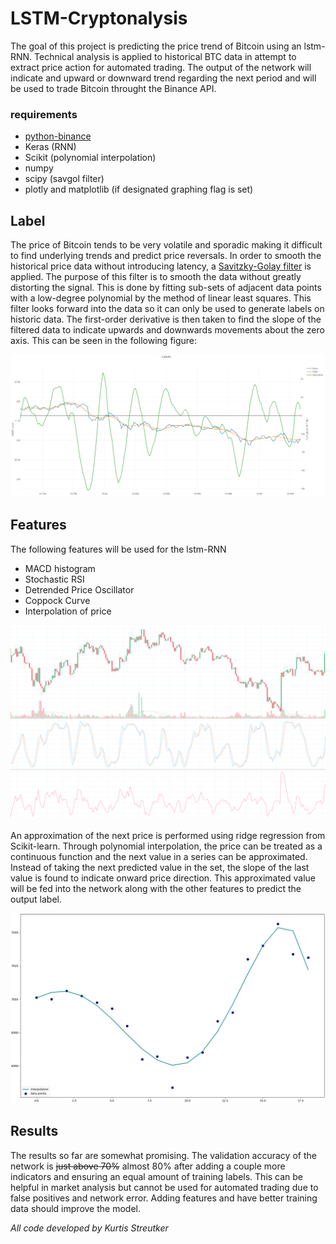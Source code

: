 # LSTM-Cryptonalysis
The goal of this project is predicting the price trend of Bitcoin using an lstm-RNN. Technical analysis is applied to historical BTC data in attempt to extract price action for automated trading. The output of the network will indicate and upward or downward trend regarding the next period and will be used to trade Bitcoin throught the Binance API.

### requirements
* [python-binance](https://github.com/sammchardy/python-binance)
* Keras (RNN)
* Scikit (polynomial interpolation)
* numpy
* scipy (savgol filter)
* plotly and matplotlib (if designated graphing flag is set)

## Label
The price of Bitcoin tends to be very volatile and sporadic making it difficult to find underlying trends and predict price reversals. In order to smooth the historical price data without introducing latency, a [Savitzky-Golay filter](https://docs.scipy.org/doc/scipy-0.16.1/reference/generated/scipy.signal.savgol_filter.html) is applied. The purpose of this filter is to smooth the data without greatly distorting the signal. This is done by fitting sub-sets of adjacent data points with a low-degree polynomial by the method of linear least squares. This filter looks forward into the data so it can only be used to generate labels on historic data. The first-order derivative is then taken to find the slope of the filtered data to indicate upwards and downwards movements about the zero axis. This can be seen in the following figure:    
     
![alt text](docs/label_snip.PNG)
    
## Features
The following features will be used for the lstm-RNN

* MACD histogram
* Stochastic RSI
* Detrended Price Oscillator
* Coppock Curve
* Interpolation of price
    
![alt text](docs/ta_analysis.PNG)   

An approximation of the next price is performed using ridge regression from Scikit-learn. Through polynomial interpolation, the price can be treated as a continuous function and the next value in a series can be approximated. Instead of taking the next predicted value in the set, the slope of the last value is found to indicate onward price direction. This approximated value will be fed into the network along with the other features to predict the output label.

![alt text](docs/poly_interpolation.png)


## Results
The results so far are somewhat promising. The validation accuracy of the network is ~~just above 70%~~ almost 80% after adding a couple more indicators and ensuring an equal amount of training labels. This can be helpful in market analysis but cannot be used for automated trading due to false positives and network error. Adding features and have better training data should improve the model.


*All code developed by Kurtis Streutker*
   
